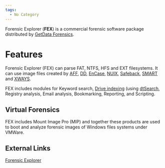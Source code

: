 ```yaml
---
tags:
  - No Category
---
```

Forensic Explorer (**FEX**) is a commercial forensic software package
distributed by [GetData Forensics](getdata_forensics.md).

# Features

Forensic Explorer (FEX) can parse FAT, NTFS, HFS and EXT filesystems. It
can use image files created by [AFF](aff.md),
[DD](dd.md), [EnCase](EnCase "wikilink"),
[NUIX](nuix.md), [Safeback](Safeback "wikilink"),
[SMART](smart.md) and [XWAYS](XWAYS "wikilink").

FEX includes modules for Keyword search, [Drive
indexing](drive_indexing.md) (using
[dtSearch](dtsearch.md), Registry analysis, Email analysis,
Bookmarking, Reporting, and Scripting.

## Virtual Forensics

FEX includes Mount Image Pro (MIP) and together these products are used
to boot and analyze forensic images of Windows files systems under
VMWare.

## External Links

[Forensic Explorer](http://www.forensicexplorer.com)